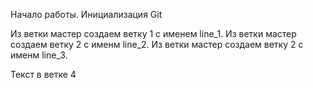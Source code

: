 Начало работы. Инициализация Git

Из  ветки мастер создаем ветку 1 с именем line_1.
Из ветки мастер создаем ветку 2 с именм line_2.
Из ветки мастер создаем ветку 2 с именм line_3.






Текст в ветке 4